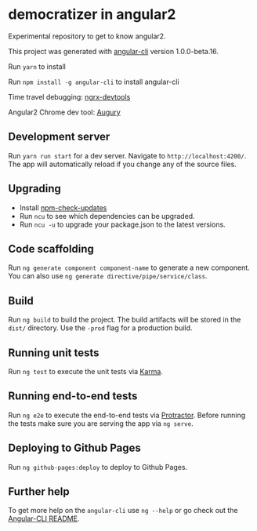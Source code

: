 # democratizer in angular2

Experimental repository to get to know angular2.

This project was generated with [angular-cli](https://github.com/angular/angular-cli) version 1.0.0-beta.16.

Run `yarn` to install

Run `npm install -g angular-cli` to install angular-cli

Time travel debugging: [ngrx-devtools](https://chrome.google.com/webstore/detail/redux-devtools/lmhkpmbekcpmknklioeibfkpmmfibljd?hl=en)

Angular2 Chrome dev tool: [Augury](https://chrome.google.com/webstore/detail/augury/elgalmkoelokbchhkhacckoklkejnhcd)

## Development server
Run `yarn run start` for a dev server. Navigate to `http://localhost:4200/`. The app will automatically reload if you change any of the source files.

## Upgrading
* Install [npm-check-updates](https://www.npmjs.com/package/npm-check-updates)
* Run `ncu` to see which dependencies can be upgraded.
* Run `ncu -u` to upgrade your package.json to the latest versions.

## Code scaffolding

Run `ng generate component component-name` to generate a new component. You can also use `ng generate directive/pipe/service/class`.

## Build

Run `ng build` to build the project. The build artifacts will be stored in the `dist/` directory. Use the `-prod` flag for a production build.

## Running unit tests

Run `ng test` to execute the unit tests via [Karma](https://karma-runner.github.io).

## Running end-to-end tests

Run `ng e2e` to execute the end-to-end tests via [Protractor](http://www.protractortest.org/). 
Before running the tests make sure you are serving the app via `ng serve`.

## Deploying to Github Pages

Run `ng github-pages:deploy` to deploy to Github Pages.

## Further help

To get more help on the `angular-cli` use `ng --help` or go check out the [Angular-CLI README](https://github.com/angular/angular-cli/blob/master/README.md).
